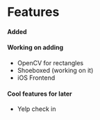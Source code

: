 # Features
#### Added

#### Working on adding
* OpenCV for rectangles
* Shoeboxed (working on it)
* iOS Frontend

#### Cool features for later
* Yelp check in

